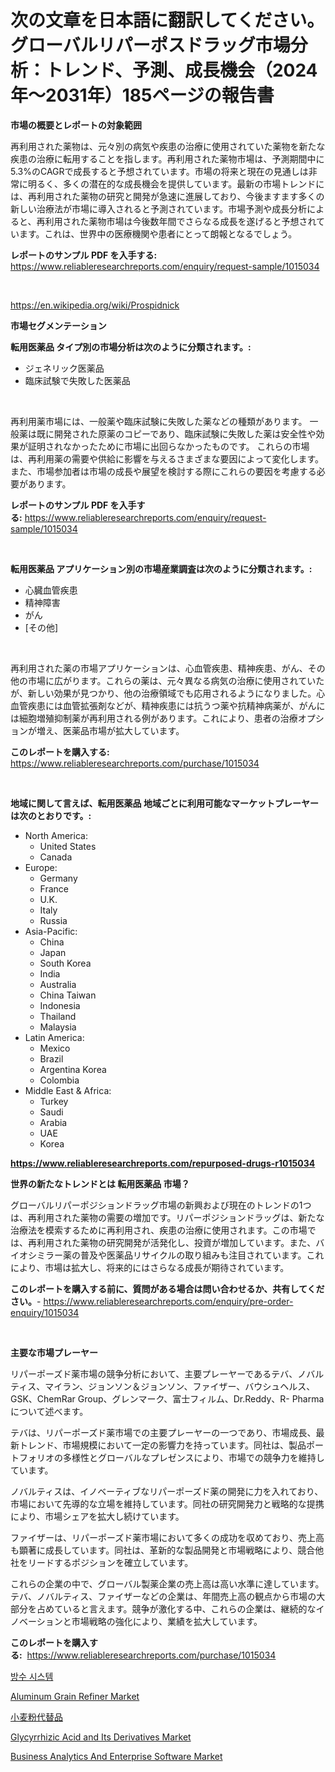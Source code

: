 <p><h1>次の文章を日本語に翻訳してください。グローバルリパーポスドラッグ市場分析：トレンド、予測、成長機会（2024年〜2031年）185ページの報告書</h1></p><p><strong>市場の概要とレポートの対象範囲</strong></p>
<p><p>再利用された薬物は、元々別の病気や疾患の治療に使用されていた薬物を新たな疾患の治療に転用することを指します。再利用された薬物市場は、予測期間中に5.3%のCAGRで成長すると予想されています。市場の将来と現在の見通しは非常に明るく、多くの潜在的な成長機会を提供しています。最新の市場トレンドには、再利用された薬物の研究と開発が急速に進展しており、今後ますます多くの新しい治療法が市場に導入されると予測されています。市場予測や成長分析によると、再利用された薬物市場は今後数年間でさらなる成長を遂げると予想されています。これは、世界中の医療機関や患者にとって朗報となるでしょう。</p></p>
<p><strong>レポートのサンプル PDF を入手する:</strong> <a href="https://www.reliableresearchreports.com/enquiry/request-sample/1015034">https://www.reliableresearchreports.com/enquiry/request-sample/1015034</a></p>
<p>&nbsp;</p>
<p><a href="https://en.wikipedia.org/wiki/Prospidnick">https://en.wikipedia.org/wiki/Prospidnick</a></p>
<p><strong>市場セグメンテーション</strong></p>
<p><strong>転用医薬品 タイプ別の市場分析は次のように分類されます。:</strong></p>
<p><ul><li>ジェネリック医薬品</li><li>臨床試験で失敗した医薬品</li></ul></p>
<p>&nbsp;</p>
<p><p>再利用薬市場には、一般薬や臨床試験に失敗した薬などの種類があります。 一般薬は既に開発された原薬のコピーであり、臨床試験に失敗した薬は安全性や効果が証明されなかったために市場に出回らなかったものです。 これらの市場は、再利用薬の需要や供給に影響を与えるさまざまな要因によって変化します。 また、市場参加者は市場の成長や展望を検討する際にこれらの要因を考慮する必要があります。</p></p>
<p><strong>レポートのサンプル PDF を入手する:</strong>&nbsp;<a href="https://www.reliableresearchreports.com/enquiry/request-sample/1015034">https://www.reliableresearchreports.com/enquiry/request-sample/1015034</a></p>
<p>&nbsp;</p>
<p><strong> 転用医薬品 アプリケーション別の市場産業調査は次のように分類されます。:</strong></p>
<p><ul><li>心臓血管疾患</li><li>精神障害</li><li>がん</li><li>[その他]</li></ul></p>
<p>&nbsp;</p>
<p><p>再利用された薬の市場アプリケーションは、心血管疾患、精神疾患、がん、その他の市場に広がります。これらの薬は、元々異なる病気の治療に使用されていたが、新しい効果が見つかり、他の治療領域でも応用されるようになりました。心血管疾患には血管拡張剤などが、精神疾患には抗うつ薬や抗精神病薬が、がんには細胞増殖抑制薬が再利用される例があります。これにより、患者の治療オプションが増え、医薬品市場が拡大しています。</p></p>
<p><strong>このレポートを購入する:</strong>&nbsp; <a href="https://www.reliableresearchreports.com/purchase/1015034">https://www.reliableresearchreports.com/purchase/1015034</a></p>
<p>&nbsp;</p>
<p><strong>地域に関して言えば、転用医薬品 地域ごとに利用可能なマーケットプレーヤーは次のとおりです。:</strong></p>
<p><ul>
    <li>
        North America:
        <ul>
            <li>United States</li>
            <li>Canada</li>
        </ul>
    </li>
    <li>
        Europe:
        <ul>
            <li>Germany</li>
            <li>France</li>
            <li>U.K.</li>
            <li>Italy</li>
            <li>Russia</li>
        </ul>
    </li>
    <li>
        Asia-Pacific:
        <ul>
            <li>China</li>
            <li>Japan</li>
            <li>South Korea</li>
            <li>India</li>
            <li>Australia</li>
            <li>China Taiwan</li>
            <li>Indonesia</li>
            <li>Thailand</li>
            <li>Malaysia</li>
        </ul>
    </li>
    <li>
        Latin America:
        <ul>
            <li>Mexico</li>
            <li>Brazil</li>
            <li>Argentina Korea</li>
            <li>Colombia</li>
        </ul>
    </li>
    <li>
        Middle East & Africa:
        <ul>
            <li>Turkey</li>
            <li>Saudi</li>
            <li>Arabia</li>
            <li>UAE</li>
            <li>Korea</li>
        </ul>
    </li>
    </ul></p>
<p><strong><a href="https://www.reliableresearchreports.com/repurposed-drugs-r1015034">https://www.reliableresearchreports.com/repurposed-drugs-r1015034</a></strong>&nbsp;</p>
<p><strong>世界の新たなトレンドとは 転用医薬品 市場？</strong></p>
<p><p>グローバルリパーポジションドラッグ市場の新興および現在のトレンドの1つは、再利用された薬物の需要の増加です。リパーポジションドラッグは、新たな治療法を模索するために再利用され、疾患の治療に使用されます。この市場では、再利用された薬物の研究開発が活発化し、投資が増加しています。また、バイオシミラー薬の普及や医薬品リサイクルの取り組みも注目されています。これにより、市場は拡大し、将来的にはさらなる成長が期待されています。</p></p>
<p><strong>このレポートを購入する前に、質問がある場合は問い合わせるか、共有してください。</strong>- <a href="https://www.reliableresearchreports.com/enquiry/pre-order-enquiry/1015034">https://www.reliableresearchreports.com/enquiry/pre-order-enquiry/1015034</a></p>
<p>&nbsp;</p>
<p><strong>主要な市場プレーヤー</strong></p>
<p><p>リパーポーズド薬市場の競争分析において、主要プレーヤーであるテバ、ノバルティス、マイラン、ジョンソン＆ジョンソン、ファイザー、バウシュヘルス、GSK、ChemRar Group、グレンマーク、富士フィルム、Dr.Reddy、R- Pharmaについて述べます。</p><p>テバは、リパーポーズド薬市場での主要プレーヤーの一つであり、市場成長、最新トレンド、市場規模において一定の影響力を持っています。同社は、製品ポートフォリオの多様性とグローバルなプレゼンスにより、市場での競争力を維持しています。</p><p>ノバルティスは、イノベーティブなリパーポーズド薬の開発に力を入れており、市場において先導的な立場を維持しています。同社の研究開発力と戦略的な提携により、市場シェアを拡大し続けています。</p><p>ファイザーは、リパーポーズド薬市場において多くの成功を収めており、売上高も顕著に成長しています。同社は、革新的な製品開発と市場戦略により、競合他社をリードするポジションを確立しています。</p><p>これらの企業の中で、グローバル製薬企業の売上高は高い水準に達しています。テバ、ノバルティス、ファイザーなどの企業は、年間売上高の観点から市場の大部分を占めていると言えます。競争が激化する中、これらの企業は、継続的なイノベーションと市場戦略の強化により、業績を拡大しています。</p></p>
<p><strong>このレポートを購入する:</strong>&nbsp;&nbsp;<a href="https://www.reliableresearchreports.com/purchase/1015034">https://www.reliableresearchreports.com/purchase/1015034</a></p>
<p><p><a href="https://github.com/laholand/Market-Research-Report-List-5/blob/main/314223627303.md">방수 시스템</a></p><p><a href="https://github.com/goldilocks06/Market-Research-Report-List-1/blob/main/aluminum-grain-refiner-market.md">Aluminum Grain Refiner Market</a></p><p><a href="https://github.com/TerrellConn/Market-Research-Report-List-2/blob/main/410964919925.md">小麦粉代替品</a></p><p><a href="https://github.com/thomasBaker655/Market-Research-Report-List-1/blob/main/glycyrrhizic-acid-and-its-derivatives-market.md">Glycyrrhizic Acid and Its Derivatives Market</a></p><p><a href="https://issuu.com/reportprime-2/docs/business-analytics-and-enterprise-software-market-">Business Analytics And Enterprise Software Market</a></p></p>